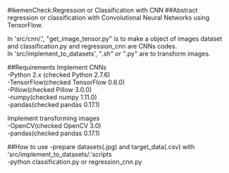 #IkemenCheck:Regression or Classification with CNN
##Abstract
regression or classification with Convolutional Neural Networks using TensorFlow.  

In 'src/cnn/.', "get_image_tensor.py" is to make a object of images dataset and classification.py and regression_cnn are CNNs codes.  
In 'src/implement_to_datasets', "*.sh" or "*.py" are to transform images.  

##Requirements
Implement CNNs  
-Python 2.x (checked Python 2.7.6)  
-TensorFlow(checked TensorFlow 0.6.0)  
-Pillow(checked Pillow 3.0.0)  
-numpy(checked numpy 1.11.0)  
-pandas(checked pandas 0.17.1)  

Implement transforming images  
-OpenCV(checked OpenCV 3.0)  
-pandas(checked pandas 0.17.1)  

##How to use
-prepare datasets(.jpg) and target_data(.csv) with 'src/implement_to_datasets/.'scripts  
-python classification.py or regression_cnn.py
